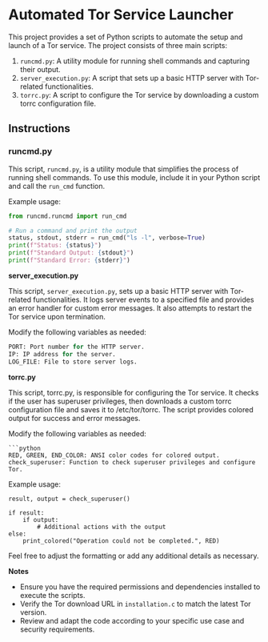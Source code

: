 # Automated Tor Service Launcher

This project provides a set of Python scripts to automate the setup and launch of a Tor service. The project consists of three main scripts:

1. `runcmd.py`: A utility module for running shell commands and capturing their output.
2. `server_execution.py`: A script that sets up a basic HTTP server with Tor-related functionalities.
3. `torrc.py`: A script to configure the Tor service by downloading a custom torrc configuration file.

## Instructions

### runcmd.py

This script, `runcmd.py`, is a utility module that simplifies the process of running shell commands. To use this module, include it in your Python script and call the `run_cmd` function.

Example usage:

```python
from runcmd.runcmd import run_cmd

# Run a command and print the output
status, stdout, stderr = run_cmd("ls -l", verbose=True)
print(f"Status: {status}")
print(f"Standard Output: {stdout}")
print(f"Standard Error: {stderr}")
```

**server_execution.py**

This script, `server_execution.py`, sets up a basic HTTP server with Tor-related functionalities. It logs server events to a specified file and provides an error handler for custom error messages. It also attempts to restart the Tor service upon termination.

Modify the following variables as needed:

```python
PORT: Port number for the HTTP server.
IP: IP address for the server.
LOG_FILE: File to store server logs.
```

**torrc.py**

This script, torrc.py, is responsible for configuring the Tor service. It checks if the user has superuser privileges, then downloads a custom torrc configuration file and saves it to /etc/tor/torrc. The script provides colored output for success and error messages.

Modify the following variables as needed:

```
```python
RED, GREEN, END_COLOR: ANSI color codes for colored output.
check_superuser: Function to check superuser privileges and configure Tor.
```

Example usage:

```
result, output = check_superuser()

if result:
    if output:
        # Additional actions with the output
else:
    print_colored("Operation could not be completed.", RED)

```

Feel free to adjust the formatting or add any additional details as necessary.

**Notes**

- Ensure you have the required permissions and dependencies installed to execute the scripts.
- Verify the Tor download URL in `installation.c` to match the latest Tor version.
- Review and adapt the code according to your specific use case and security requirements.
